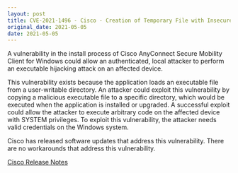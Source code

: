 ```yaml
---
layout: post
title: CVE-2021-1496 - Cisco - Creation of Temporary File with Insecure Permissions
original_date: 2021-05-05
date: 2021-05-05
---
```


A vulnerability in the install process of Cisco AnyConnect Secure Mobility Client for Windows could allow an authenticated, local attacker to perform an executable hijacking attack on an affected device.

This vulnerability exists because the application loads an executable file from a user-writable directory. An attacker could exploit this vulnerability by copying a malicious executable file to a specific directory, which would be executed when the application is installed or upgraded. A successful exploit could allow the attacker to execute arbitrary code on the affected device with SYSTEM privileges. To exploit this vulnerability, the attacker needs valid credentials on the Windows system.

Cisco has released software updates that address this vulnerability. There are no workarounds that address this vulnerability.

[Cisco Release Notes](https://tools.cisco.com/security/center/content/CiscoSecurityAdvisory/cisco-sa-anyconnect-code-exec-jR3tWTA6)